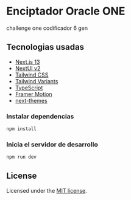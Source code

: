 # Enciptador Oracle ONE

challenge one codificador 6 gen

## Tecnologias usadas

- [Next.js 13](https://nextjs.org/docs/getting-started)
- [NextUI v2](https://nextui.org/)
- [Tailwind CSS](https://tailwindcss.com/)
- [Tailwind Variants](https://tailwind-variants.org)
- [TypeScript](https://www.typescriptlang.org/)
- [Framer Motion](https://www.framer.com/motion/)
- [next-themes](https://github.com/pacocoursey/next-themes)


### Instalar dependencias

```bash
npm install
```

### Inicia el servidor de desarrollo

```bash
npm run dev
```

## License

Licensed under the [MIT license](https://github.com/uprizingFaze).